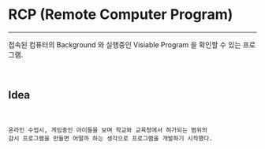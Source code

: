 
# RCP (Remote Computer Program)

-----

접속된 컴퓨터의 Background 와 실행중인 Visiable Program 을 확인할 수 있는 프로그램.

<br/>

## Idea

<br/>

    온라인 수업시, 게임중인 아이들을 보며 학교와 교육청에서 허가되는 범위의
    감시 프로그램을 만들면 어떨까 하는 생각으로 프로그램을 개발하기 시작했다.